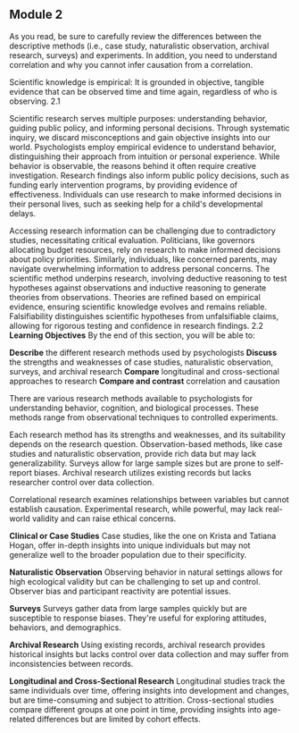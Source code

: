 ## Module 2

As you read, be sure to carefully review the differences between the descriptive methods (i.e., case study, naturalistic observation, archival research, surveys) and experiments. In addition, you need to understand correlation and why you cannot infer causation from a correlation.

Scientific knowledge is empirical: It is grounded in objective, tangible evidence that can be observed time and time again, regardless of who is observing.
2.1
  
Scientific research serves multiple purposes: understanding behavior, guiding public policy, and informing personal decisions. Through systematic inquiry, we discard misconceptions and gain objective insights into our world. Psychologists employ empirical evidence to understand behavior, distinguishing their approach from intuition or personal experience. While behavior is observable, the reasons behind it often require creative investigation. Research findings also inform public policy decisions, such as funding early intervention programs, by providing evidence of effectiveness. Individuals can use research to make informed decisions in their personal lives, such as seeking help for a child's developmental delays.

Accessing research information can be challenging due to contradictory studies, necessitating critical evaluation. Politicians, like governors allocating budget resources, rely on research to make informed decisions about policy priorities. Similarly, individuals, like concerned parents, may navigate overwhelming information to address personal concerns. The scientific method underpins research, involving deductive reasoning to test hypotheses against observations and inductive reasoning to generate theories from observations. Theories are refined based on empirical evidence, ensuring scientific knowledge evolves and remains reliable. Falsifiability distinguishes scientific hypotheses from unfalsifiable claims, allowing for rigorous testing and confidence in research findings.
2.2
**Learning Objectives** 
By the end of this section, you will be able to:

**Describe** the different research methods used by psychologists **Discuss** the strengths and weaknesses of case studies, naturalistic observation, surveys, and archival research **Compare** longitudinal and cross-sectional approaches to research **Compare and contrast** correlation and causation

There are various research methods available to psychologists for understanding behavior, cognition, and biological processes. These methods range from observational techniques to controlled experiments.

Each research method has its strengths and weaknesses, and its suitability depends on the research question. Observation-based methods, like case studies and naturalistic observation, provide rich data but may lack generalizability. Surveys allow for large sample sizes but are prone to self-report biases. Archival research utilizes existing records but lacks researcher control over data collection.

Correlational research examines relationships between variables but cannot establish causation. Experimental research, while powerful, may lack real-world validity and can raise ethical concerns.

**Clinical or Case Studies** Case studies, like the one on Krista and Tatiana Hogan, offer in-depth insights into unique individuals but may not generalize well to the broader population due to their specificity.

**Naturalistic Observation** Observing behavior in natural settings allows for high ecological validity but can be challenging to set up and control. Observer bias and participant reactivity are potential issues.

**Surveys** Surveys gather data from large samples quickly but are susceptible to response biases. They're useful for exploring attitudes, behaviors, and demographics.

**Archival Research** Using existing records, archival research provides historical insights but lacks control over data collection and may suffer from inconsistencies between records.

**Longitudinal and Cross-Sectional Research** Longitudinal studies track the same individuals over time, offering insights into development and changes, but are time-consuming and subject to attrition. Cross-sectional studies compare different groups at one point in time, providing insights into age-related differences but are limited by cohort effects.

